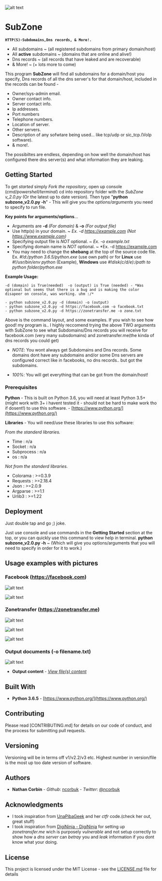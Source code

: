 ![alt text](https://github.com/ncorbuk/SubZone/blob/master/logo.png)

# SubZone
**```HTTP(S)-Subdomains,Dns records, & More!.```**
* All subdomains  ~ (all registered subdomains from primary domain/host)
* All **active** subdomains  ~ (domains that are online and alive!)
* Dns records  ~ (all records that have leaked and are recoverable)
* & More!  ~ (+ lots more to come)

This program **SubZone** will find all subdomains for a domain/host you specify, Dns records of all the 
dns server's for that domain/host, included in the records can be found -

* Owner/sys-admin email.
* Owner contact info.
* Server contact info.
* Ip addresses.
* Port numbers
* Telephone numbers.
* Location of server.
* Other servers.
* Description of any sofwtare being used... like tcp/udp or sic_tcp.(VoIp software).
* & more!.

The possibiltes are endless, depending on how well the domain/host has configured there 
dns server(s) and what information they are leaking.

## Getting Started

To get *started* simply *Fork the repository*, open up console (*cmd/powershell/terminal*) cd into repository folder with 
the *SubZone v_2.0.py* (Or the latest up to date version). Then type "**python subzone_v2.0.py -h**" - This will give you the *options/arguments* you need to specify to run file. 

**Key points for arguments/options**...
* Arguments are **-d** *(For domain)* & **-o** *(For output file)*
* Use http(s) in your domain.  ~  *Ex. -d https://example.com (Not https://www.example.com)*
* Specifying output file is *NOT* optional.  ~  *Ex. -o example.txt* 
* Specifying domain name is *NOT* optional.  ~  *Ex. -d https://example.com
* You may need to change the **shebang** at the top of the source code file. Ex. *#!d:/python 3.6.5/python.exe* (use own path) or for **Linux** use *#!/usr/bin/env python* (Example), **Windows** use *#!disk(c/d/e):/path to python folder/python.exe*

**Example Usage:**
```
-d (domain) is True(needed)  -o (output) is True (needed) - *Was optional but seems that there is a bug and is making the color disapeer on console, was working. uhm :/*

- python subzone_v2.0.py -d (domain) -o (output)
- python subzone_v2.0.py -d https://facebook.com -o facebook.txt
- python subzone_v2.0.py -d https://zonetransfer.me -o zone.txt
```

Above is the command layout, and some examples. If you wish to see how good! my program is.. I highly reccomend trying the above
TWO arguments with SubZone to see what Subdomains/Dns records you will receive for facebook.com (very many subsdomains) and
zonetransfer.me(the kinda of dns records you could get)

- *NOTE*: You wont always get Subdomains and Dns records. Some domains dont have any subdomains and/or some Dns servers are configured
correct like in facebooks, no dns records.. but got the subdomains.

- *100%*: You will get everything that can be got from the domain/host!

### Prerequisites

**Python** - This is built on Python 3.6, you will need at least Python 3.5+ (might work with 3+ i havent tested it - should not be hard to make work tho if dosent!) to use this software. - [https://www.python.org/](https://www.python.org/)

**Libraries** - You will need/use these libraries to use this software:

*From the standerd libraries.*
* Time : n/a
* Socket : n/a
* Subprocess : n/a
* os : n/a

*Not from the standerd libraries.*
* Colorama : >=0.3.9
* Requests : >=2.18.4
* Json : >=2.0.9
* Argparse : >=1.1
* Urlib3 : >=1.22

## Deployment

Just double tap and go ;) joke.

Just use console and use commands in the **Getting Started** section at the top, or you can quickly use this command to view help in terminal.
**python subzone_v2.0.py -h**  ~ (Which will give you options/arguments that you will need to specify in order for it to work.)

## Usage examples with pictures

### Facebook (https://facebook.com)
![alt text](https://github.com/ncorbuk/SubZone/blob/master/Usage_pictures/facebook_01.png)

![alt text](https://github.com/ncorbuk/SubZone/blob/master/Usage_pictures/facebook_2.png)

### Zonetransfer (https://zonetransfer.me)
![alt text](https://github.com/ncorbuk/SubZone/blob/master/Usage_pictures/zonetransfer_1.png)

![alt text](https://github.com/ncorbuk/SubZone/blob/master/Usage_pictures/zonetransfer_2.png)

![alt text](https://github.com/ncorbuk/SubZone/blob/master/Usage_pictures/zonetransfer_3.png)

### Output documents (-o filename.txt)

![alt text](https://github.com/ncorbuk/SubZone/blob/master/Usage_pictures/output_docs.png)

* **Output content** - *[View file(s) content](https://github.com/ncorbuk/SubZone/tree/master/Example%20of%20output%20files)*

## Built With

* **Python 3.6.5** - [https://www.python.org/](https://www.python.org/)

## Contributing

Please read [CONTRIBUTING.md] for details on our code of conduct, and the process for submitting pull requests.

## Versioning

Versioning will be in terms off v1/v2.2/v3 etc. Highest number in version/file is the most up too date version of software.

## Authors

* **Nathan Corbin** - *Github*: [ncorbuk](https://github.com/ncorbuk) - *Twitter*: [@ncorbuk](https://twitter.com/ncorbuk)

## Acknowledgments

* I took inspiration from [UnaPibaGeek](https://github.com/UnaPibaGeek) and her *ctfr* code.(check her out, great stuff)
* I took inspiration from [DigiNinja - DigiNinja](https://zonetransfer.me) for setting up *zonetransfer.me* wich is purposely *vulnerable* and not setup correctly to show how a *dns server* can *betray* you and *leak* information if you dont know what your doing.

## License

This project is licensed under the MIT License - see the [LICENSE.md](LICENSE.md) file for details

